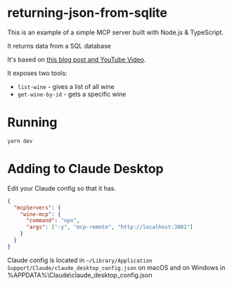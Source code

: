 # returning-json-from-sqlite

This is an example of a simple MCP server built with Node.js & TypeScript.

It returns data from a SQL database

It's based on [this blog post and YouTube Video](https://www.mikeborozdin.com/post/building-a-simple-mcp-with-nodejs).

It exposes two tools:

- `list-wine` - gives a list of all wine
- `get-wine-by-id` - gets a specific wine

# Running

`yarn dev`

# Adding to Claude Desktop

Edit your Claude config so that it has.

```json
{
  "mcpServers": {
    "wine-mcp": {
      "command": "npx",
      "args": ["-y", "mcp-remote", "http://localhost:3001"]
    }
  }
}
```

Claude config is located in `~/Library/Application Support/Claude/claude_desktop_config.json` on macOS and on Windows in %APPDATA%\Claude\claude_desktop_config.json
